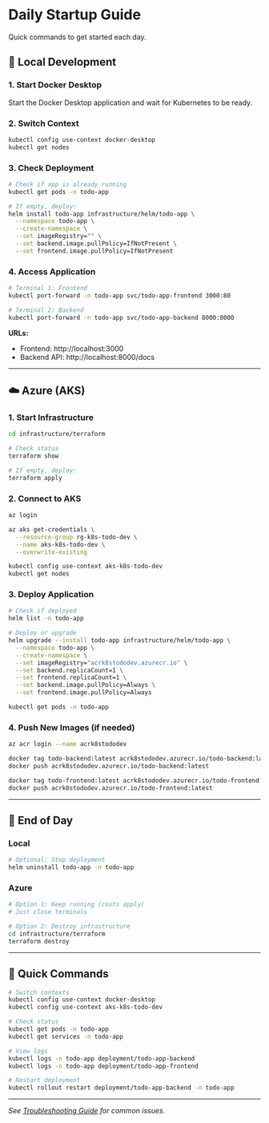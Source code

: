 # Daily Startup Guide

Quick commands to get started each day.

## 🚀 Local Development

### 1. Start Docker Desktop

Start the Docker Desktop application and wait for Kubernetes to be ready.

### 2. Switch Context

```bash
kubectl config use-context docker-desktop
kubectl get nodes
```

### 3. Check Deployment

```bash
# Check if app is already running
kubectl get pods -n todo-app

# If empty, deploy:
helm install todo-app infrastructure/helm/todo-app \
  --namespace todo-app \
  --create-namespace \
  --set imageRegistry="" \
  --set backend.image.pullPolicy=IfNotPresent \
  --set frontend.image.pullPolicy=IfNotPresent
```

### 4. Access Application

```bash
# Terminal 1: Frontend
kubectl port-forward -n todo-app svc/todo-app-frontend 3000:80

# Terminal 2: Backend
kubectl port-forward -n todo-app svc/todo-app-backend 8000:8000
```

**URLs:**

- Frontend: http://localhost:3000
- Backend API: http://localhost:8000/docs

---

## ☁️ Azure (AKS)

### 1. Start Infrastructure

```bash
cd infrastructure/terraform

# Check status
terraform show

# If empty, deploy:
terraform apply
```

### 2. Connect to AKS

```bash
az login

az aks get-credentials \
  --resource-group rg-k8s-todo-dev \
  --name aks-k8s-todo-dev \
  --overwrite-existing

kubectl config use-context aks-k8s-todo-dev
kubectl get nodes
```

### 3. Deploy Application

```bash
# Check if deployed
helm list -n todo-app

# Deploy or upgrade
helm upgrade --install todo-app infrastructure/helm/todo-app \
  --namespace todo-app \
  --create-namespace \
  --set imageRegistry="acrk8stododev.azurecr.io" \
  --set backend.replicaCount=1 \
  --set frontend.replicaCount=1 \
  --set backend.image.pullPolicy=Always \
  --set frontend.image.pullPolicy=Always

kubectl get pods -n todo-app
```

### 4. Push New Images (if needed)

```bash
az acr login --name acrk8stododev

docker tag todo-backend:latest acrk8stododev.azurecr.io/todo-backend:latest
docker push acrk8stododev.azurecr.io/todo-backend:latest

docker tag todo-frontend:latest acrk8stododev.azurecr.io/todo-frontend:latest
docker push acrk8stododev.azurecr.io/todo-frontend:latest
```

---

## 🛑 End of Day

### Local

```bash
# Optional: Stop deployment
helm uninstall todo-app -n todo-app
```

### Azure

```bash
# Option 1: Keep running (costs apply)
# Just close terminals

# Option 2: Destroy infrastructure
cd infrastructure/terraform
terraform destroy
```

---

## 🔧 Quick Commands

```bash
# Switch contexts
kubectl config use-context docker-desktop
kubectl config use-context aks-k8s-todo-dev

# Check status
kubectl get pods -n todo-app
kubectl get services -n todo-app

# View logs
kubectl logs -n todo-app deployment/todo-app-backend
kubectl logs -n todo-app deployment/todo-app-frontend

# Restart deployment
kubectl rollout restart deployment/todo-app-backend -n todo-app
```

---

_See [Troubleshooting Guide](./troubleshooting.md) for common issues._
